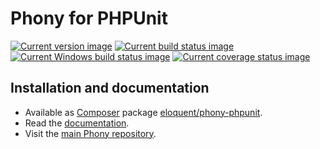 # Phony for PHPUnit

[![Current version image][version-image]][current version]
[![Current build status image][build-image]][current build status]
[![Current Windows build status image][windows-build-image]][current windows build status]
[![Current coverage status image][coverage-image]][current coverage status]

[build-image]: https://img.shields.io/travis/eloquent/phony-phpunit/master.svg?style=flat-square "Current build status for the master branch"
[coverage-image]: https://img.shields.io/codecov/c/github/eloquent/phony-phpunit/master.svg?style=flat-square "Current test coverage for the master branch"
[current build status]: https://travis-ci.org/eloquent/phony-phpunit
[current coverage status]: https://codecov.io/github/eloquent/phony-phpunit
[current version]: https://packagist.org/packages/eloquent/phony-phpunit
[current windows build status]: https://ci.appveyor.com/project/eloquent/phony-phpunit
[version-image]: https://img.shields.io/packagist/v/eloquent/phony-phpunit.svg?style=flat-square "This project uses semantic versioning"
[windows-build-image]: https://img.shields.io/appveyor/ci/eloquent/phony-phpunit/master.svg?label=windows&style=flat-square "Current Windows build status for the master branch"

## Installation and documentation

- Available as [Composer] package [eloquent/phony-phpunit].
- Read the [documentation].
- Visit the [main Phony repository].

[composer]: http://getcomposer.org/
[documentation]: http://eloquent-software.com/phony/latest/
[eloquent/phony-phpunit]: https://packagist.org/packages/eloquent/phony-phpunit
[main phony repository]: https://github.com/eloquent/phony
